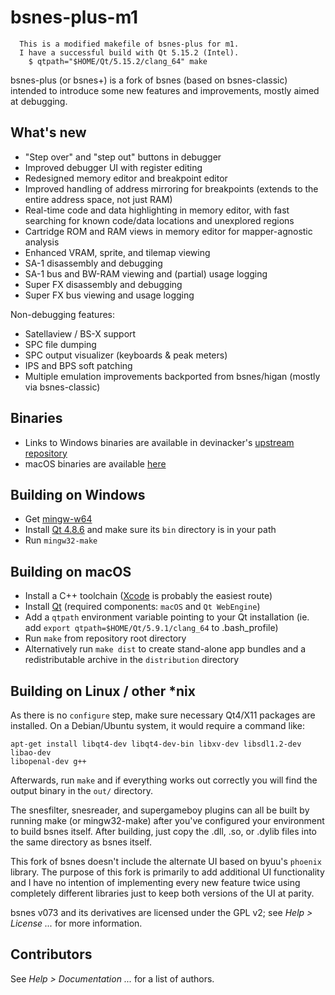 # bsnes-plus-m1

```
  This is a modified makefile of bsnes-plus for m1.
  I have a successful build with Qt 5.15.2 (Intel).
    $ qtpath="$HOME/Qt/5.15.2/clang_64" make
```

bsnes-plus (or bsnes+) is a fork of bsnes (based on bsnes-classic) intended to
introduce some new features and improvements, mostly aimed at debugging.

## What's new

- "Step over" and "step out" buttons in debugger
- Improved debugger UI with register editing
- Redesigned memory editor and breakpoint editor
- Improved handling of address mirroring for breakpoints (extends to the entire address space, not just RAM)
- Real-time code and data highlighting in memory editor, with fast searching for known code/data locations and unexplored regions
- Cartridge ROM and RAM views in memory editor for mapper-agnostic analysis
- Enhanced VRAM, sprite, and tilemap viewing
- SA-1 disassembly and debugging
- SA-1 bus and BW-RAM viewing and (partial) usage logging
- Super FX disassembly and debugging
- Super FX bus viewing and usage logging

Non-debugging features:

- Satellaview / BS-X support
- SPC file dumping
- SPC output visualizer (keyboards & peak meters)
- IPS and BPS soft patching
- Multiple emulation improvements backported from bsnes/higan (mostly via bsnes-classic)

## Binaries

- Links to Windows binaries are available in devinacker's [upstream repository](https://github.com/devinacker/bsnes-plus/releases)
- macOS binaries are available [here](http://bit.ly/bsnesplus_mac)

## Building on Windows

- Get [mingw-w64](http://mingw-w64.yaxm.org/doku.php/download)
- Install [Qt 4.8.6](http://download.qt.io/archive/qt/) and make sure its `bin` directory is in your path
- Run `mingw32-make`

## Building on macOS

- Install a C++ toolchain ([Xcode](https://developer.apple.com) is probably the easiest route)
- Install [Qt](https://www.qt.io/download-open-source/) (required components: `macOS` and `Qt WebEngine`)
- Add a `qtpath` environment variable pointing to your Qt installation (ie. add `export qtpath=$HOME/Qt/5.9.1/clang_64` to .bash_profile)
- Run `make` from repository root directory
- Alternatively run `make dist` to create stand-alone app bundles and a redistributable archive in the `distribution` directory


## Building on Linux / other *nix

As there is no ``configure`` step, make sure necessary Qt4/X11 packages are installed. On a Debian/Ubuntu system, it would require a command like:

```
apt-get install libqt4-dev libqt4-dev-bin libxv-dev libsdl1.2-dev libao-dev
libopenal-dev g++
```

Afterwards, run ``make`` and if everything works out correctly you will find the output binary in the ``out/`` directory.

The snesfilter, snesreader, and supergameboy plugins can all be built by running make (or mingw32-make) after you've configured your environment to build bsnes itself.
After building, just copy the .dll, .so, or .dylib files into the same directory as bsnes itself.

This fork of bsnes doesn't include the alternate UI based on byuu's `phoenix` library. The purpose of this fork is primarily to add additional UI functionality and I have no intention of implementing every new feature twice using completely different libraries just to keep both versions of the UI at parity.

bsnes v073 and its derivatives are licensed under the GPL v2; see *Help > License ...* for more information.

## Contributors

See *Help > Documentation ...* for a list of authors.

